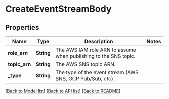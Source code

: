 # CreateEventStreamBody

## Properties

Name | Type | Description | Notes
------------ | ------------- | ------------- | -------------
**role_arn** | **String** | The AWS IAM role ARN to assume when publishing to the SNS topic. | 
**topic_arn** | **String** | The AWS SNS topic ARN. | 
**_type** | **String** | The type of the event stream (AWS SNS, GCP Pub/Sub, etc). | 

[[Back to Model list]](../README.md#documentation-for-models) [[Back to API list]](../README.md#documentation-for-api-endpoints) [[Back to README]](../README.md)


